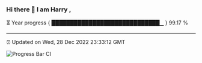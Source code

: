 ### Hi there 👋 I am Harry , 

⏳ Year progress { █████████████████████████████▁ } 99.17 %

---

⏰ Updated on Wed, 28 Dec 2022 23:33:12 GMT

![Progress Bar CI](https://github.com/duykhang68/duykhang68/workflows/Progress%20Bar%20CI/badge.svg)
